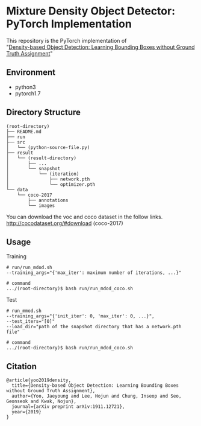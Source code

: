 Mixture Density Object Detector: PyTorch Implementation
===========================================================

This repository is the PyTorch implementation of  
"[Density-based Object Detection: Learning Bounding Boxes without Ground Truth Assignment](https://arxiv.org/abs/1911.12721)"

Environment
-----------
- python3
- pytorch1.7

Directory Structure
-------------------
```
(root-directory)
├── README.md
├── run
├── src
│   └── (python-source-file.py)
├── result
│   └── (result-directory)
│       ├── ...
│       └── snapshot
│           └── (iteration)
│               ├── network.pth
│               └── optimizer.pth
└── data
    └── coco-2017
        ├── annotations
        └── images
```
You can download the voc and coco dataset in the follow links.  
http://cocodataset.org/#download (coco-2017)

Usage
-----
Training
```
# run/run_mdod.sh
--training_args="{'max_iter': maximum number of iterations, ...}"

# command
.../(root-directory)$ bash run/run_mdod_coco.sh
```
Test
```
# run_mmod.sh
--training_args="{'init_iter': 0, 'max_iter': 0, ...}",
--test_iters="[0]"
--load_dir="path of the snapshot directory that has a network.pth file"

# command
.../(root-directory)$ bash run/run_mdod_coco.sh
```

Citation
--------
```
@article{yoo2019density,
  title={Density-based Object Detection: Learning Bounding Boxes without Ground Truth Assignment},
  author={Yoo, Jaeyoung and Lee, Hojun and Chung, Inseop and Seo, Geonseok and Kwak, Nojun},
  journal={arXiv preprint arXiv:1911.12721},
  year={2019}
}
